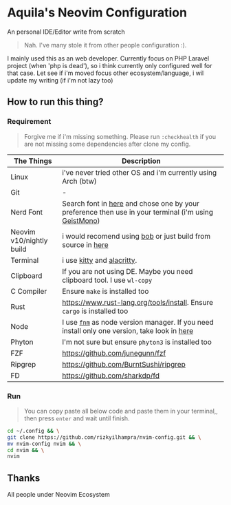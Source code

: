 # Aquila's Neovim Configuration
An personal IDE/Editor write from scratch
> Nah. I've many stole it from other people configuration :).

I mainly used this as an web developer. Currently focus on PHP Laravel project (when 'php is dead'), so i think currently only configured well for that case. Let see if i'm moved focus other ecosystem/language, i wil update my writing (if i'm not lazy too)

## How to run this thing?
### Requirement
> Forgive me if i'm missing something. Please run `:checkhealth` if you are not missing some dependencies after clone my config.

The Things|Description
---|---
Linux|i've never tried other OS and i'm currently using Arch (btw)
Git|-
Nerd Font|Search font in [here](https://nerdfonts.com) and chose one by your preference then use in your terminal (i'm using [GeistMono](https://github.com/ryanoasis/nerd-fonts/releases/download/v3.1.1/GeistMono.zip))
Neovim v10/nightly build|i would recomend using [bob](https://github.com/MordechaiHadad/bob) or just build from source in [here](https://github.com/neovim/neovim?tab=readme-ov-file#install-from-source)
Terminal|i use [kitty](https://sw.kovidgoyal.net/kitty/) and [alacritty](https://alacritty.org/).
Clipboard|If you are not using DE. Maybe you need clipboard tool. I  use `wl-copy`
C Compiler|Ensure `make` is installed too
Rust|https://www.rust-lang.org/tools/install. Ensure `cargo` is installed too
Node|I use [`fnm`](https://github.com/Schniz/fnm) as node version manager. If you need install only one version, take look in [here](https://github.com/nodesource/distributions?tab=readme-ov-file#installation-instructions)
Phyton|I'm not sure but ensure `phyton3` is installed too
FZF|https://github.com/junegunn/fzf
Ripgrep|https://github.com/BurntSushi/ripgrep
FD|https://github.com/sharkdp/fd
### Run
> You can copy paste all below code and paste them in your terminal,, then press `enter` and wait until finish.

```bash
cd ~/.config && \
git clone https://github.com/rizkyilhampra/nvim-config.git && \
mv nvim-config nvim && \
cd nvim && \
nvim
```

## Thanks
All people under Neovim Ecosystem
